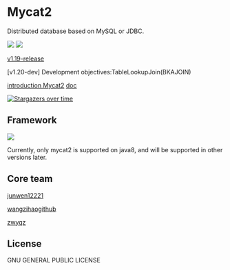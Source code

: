 # Mycat2

Distributed database based on MySQL or JDBC.

![](https://github.com/MyCATApache/Mycat2/workflows/Java%20CI%20-%20Mycat2%20Main/badge.svg)
![](https://github.com/MyCATApache/Mycat2/workflows/Java%20CI%20-%20Mycat2%20Dev/badge.svg)

[v1.19-release](https://github.com/MyCATApache/Mycat2/tree/1.19-7-12)

[v1.20-dev]
Development objectives:TableLookupJoin(BKAJOIN)

[introduction Mycat2](https://www.yuque.com/books/share/6606b3b6-3365-4187-94c4-e51116894695/fb2285b811138a442eb850f0127d7ea3)
[doc](https://www.yuque.com/books/share/6606b3b6-3365-4187-94c4-e51116894695)


[![Stargazers over time](https://starchart.cc/MyCATApache/Mycat2.svg)](https://starchart.cc/MyCATApache/Mycat2)
      




## Framework

![](https://cdn.nlark.com/yuque/0/2021/png/658548/1615792485342-b0f62690-e0cf-4f4a-89b6-18e5e1487227.png)

Currently, only mycat2 is supported on java8, and will be supported in other versions later.

## Core team

[junwen12221](https://github.com/junwen12221)

[wangzihaogithub](https://github.com/wangzihaogithub)

[zwyqz](https://github.com/zwyqz)



## License

GNU GENERAL PUBLIC LICENSE
